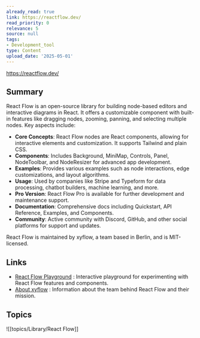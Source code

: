 ```yaml
---
already_read: true
link: https://reactflow.dev/
read_priority: 0
relevance: 5
source: null
tags:
- Development_tool
type: Content
upload_date: '2025-05-01'
---
```


https://reactflow.dev/
## Summary

React Flow is an open-source library for building node-based editors and interactive diagrams in React. It offers a customizable component with built-in features like dragging nodes, zooming, panning, and selecting multiple nodes. Key aspects include:

- **Core Concepts**: React Flow nodes are React components, allowing for interactive elements and customization. It supports Tailwind and plain CSS.
- **Components**: Includes Background, MiniMap, Controls, Panel, NodeToolbar, and NodeResizer for advanced app development.
- **Examples**: Provides various examples such as node interactions, edge customizations, and layout algorithms.
- **Usage**: Used by companies like Stripe and Typeform for data processing, chatbot builders, machine learning, and more.
- **Pro Version**: React Flow Pro is available for further development and maintenance support.
- **Documentation**: Comprehensive docs including Quickstart, API Reference, Examples, and Components.
- **Community**: Active community with Discord, GitHub, and other social platforms for support and updates.

React Flow is maintained by xyflow, a team based in Berlin, and is MIT-licensed.
## Links

- [React Flow Playground](https://play.reactflow.dev) : Interactive playground for experimenting with React Flow features and components.
- [About xyflow](https://xyflow.com/about) : Information about the team behind React Flow and their mission.

## Topics

![[topics/Library/React Flow]]